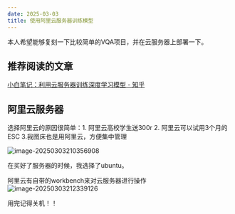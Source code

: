 ```yaml
---
date: 2025-03-03
title: 使用阿里云服务器训练模型
---
```


本人希望能够复刻一下比较简单的VQA项目，并在云服务器上部署一下。

## 推荐阅读的文章

[小白笔记：利用云服务器训练深度学习模型 - 知乎](https://zhuanlan.zhihu.com/p/373280113)

## 阿里云服务器

选择阿里云的原因很简单：1. 阿里云高校学生送300r  2. 阿里云可以试用3个月的ESC 3.我图床也是用阿里云，方便集中管理

![image-20250303210356908](https://yamapicgo.oss-cn-nanjing.aliyuncs.com/picgoImage/image-20250303210356908.png)

在买好了服务器的时候，我选择了ubuntu。

阿里云有自带的workbench来对云服务器进行操作![image-20250303212339126](https://yamapicgo.oss-cn-nanjing.aliyuncs.com/picgoImage/image-20250303212339126.png)

用完记得关机！！
<div style="display: grid;grid-template-columns:repeat(2,1fr);">
<RepoCard repo="aialgorithm/AiPy"></RepoCard>
<RepoCard repo="aialgorithm/AiPy"></RepoCard>
<RepoCard repo="aialgorithm/AiPy"></RepoCard>
<RepoCard repo="aialgorithm/AiPy"></RepoCard>
</div>